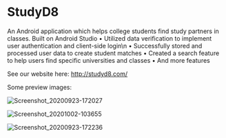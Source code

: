 # StudyD8 
An Android application which helps college students find study partners in classes. Built on Android Studio
•	Utilized data verification to implement user authentication and client-side login\n
•	Successfully stored and processed user data to create student matches
•	Created a search feature to help users find specific universities and classes
•	And more features 

See our website here: http://studyd8.com/

Some preview images:

![Screenshot_20200923-172027](https://user-images.githubusercontent.com/53447905/94087034-8c256d80-fdc1-11ea-9cea-5e854502fb21.png)


![Screenshot_20201002-103655](https://user-images.githubusercontent.com/53447905/94952840-74be4280-049b-11eb-8e84-588784ba471e.png)


![Screenshot_20200923-172236](https://user-images.githubusercontent.com/53447905/94087156-e9b9ba00-fdc1-11ea-8360-6179645399d3.png)
